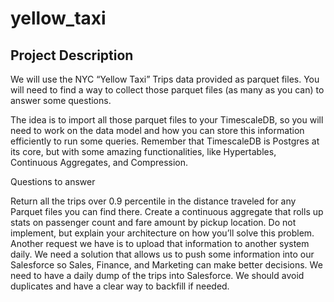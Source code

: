 # yellow_taxi

## Project Description

We will use the NYC “Yellow Taxi” Trips data provided as parquet files. You will need to find a way to collect those parquet files (as many as you can) to answer some questions.


The idea is to import all those parquet files to your TimescaleDB, so you will need to work on the data model and how you can store this information efficiently to run some queries. Remember that TimescaleDB is Postgres at its core, but with some amazing functionalities, like Hypertables, Continuous Aggregates, and Compression.

Questions to answer

Return all the trips over 0.9 percentile in the distance traveled for any Parquet files you can find there.
Create a continuous aggregate that rolls up stats on passenger count and fare amount by pickup location.
Do not implement, but explain your architecture on how you’ll solve this problem. Another request we have is to upload that information to another system daily. We need a solution that allows us to push some information into our Salesforce so Sales, Finance, and Marketing can make better decisions.
We need to have a daily dump of the trips into Salesforce.
We should avoid duplicates and have a clear way to backfill if needed.

